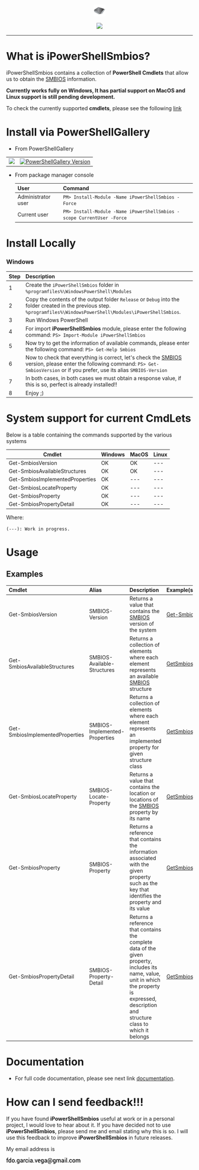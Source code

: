 <p align="center">
  <img src="https://github.com/iAJTin/iPowerShellSmbios/blob/main/powershellgallery/iPowerShellSmbios.png" height="32">
</p>
<p align="center">
  <a href="https://github.com/iAJTin/iPowerShellSmbios">
    <img src="https://img.shields.io/badge/iTin-iPowerShellSmbios-green.svg?style=flat"/>
  </a>
</p>

***

# What is iPowerShellSmbios?

iPowerShellSmbios contains a collection of **PowerShell Cmdlets** that allow us to obtain the [SMBIOS] information.

**Currently works fully on Windows, It has partial support on MacOS and Linux support is still pending development.**

To check the currently supported **cmdlets**, please see the following [link](#System-support-for-current-CmdLets)

# Install via PowerShellGallery

- From PowerShellGallery

<table>
  <tr>
    <td>
      <a href="https://github.com/iAJTin/iPowerShellSmbios">
        <img src="https://img.shields.io/badge/-iPowerShellSmbios-green.svg?style=flat"/>
      </a>
    </td>
    <td>
      <a href="https://www.powershellgallery.com/packages/iPowerShellSmbios/">
        <img alt="PowerShellGallery Version" 
             src="https://img.shields.io/powershellgallery/v/iPowerShellSmbios.svg?style=flat-square&label=iPowerShellSmbios" /> 
      </a>
    </td>  
  </tr>
</table>

- From package manager console

    | User | Command |
    |:-----|:--------|
    | Administrator user |```PM> Install-Module -Name iPowerShellSmbios -Force``` |
    | Current user |```PM> Install-Module -Name iPowerShellSmbios -scope CurrentUser -Force``` |

# Install Locally

### Windows

|Step|Description|
|:------|:------|
|1|Create the ```iPowerShellSmbios``` folder in ```%programfiles%\WindowsPowerShell\Modules```|
|2|Copy the contents of the output folder ```Release``` or ```Debug``` into the folder created in the previous step. ```%programfiles%\WindowsPowerShell\Modules\iPowerShellSmbios```.|
|3|Run Windows PowerShell|
|4|For import **iPowerShellSmbios** module, please enter the following command: ```PS> Import-Module iPowerShellSmbios```|
|5|Now try to get the information of available commands, please enter the following command: ```PS> Get-Help Smbios```|
|6|Now to check that everything is correct, let's check the [SMBIOS] version, please enter the following command: ```PS> Get-SmbiosVersion``` or if you prefer, use its alias ```SMBIOS-Version```|
|7|In both cases, in both cases we must obtain a response value, if this is so, perfect is already installed!!|
|8|Enjoy ;)| 

# System support for current CmdLets

Below is a table containing the commands supported by the various systems

| Cmdlet | Windows | MacOS | Linux |
|--------|---------|-------|-------|
| Get-SmbiosVersion | OK | OK | --- |
| Get-SmbiosAvailableStructures | OK | OK | --- |
| Get-SmbiosImplementedProperties | OK | --- | --- |
| Get-SmbiosLocateProperty | OK | --- | --- |
| Get-SmbiosProperty | OK | --- | --- |
| Get-SmbiosPropertyDetail| OK | --- | --- |

Where:

    (---): Work in progress.

# Usage

## Examples

| Cmdlet | Alias | Description | Example(s) |
|:------|:------|:----------|:----------|
| Get-SmbiosVersion | SMBIOS-Version | Returns a value that contains the [SMBIOS] version of the system | [Get-SmbiosVersion](./documentation/PowerShellSmbios.CmdLets/GetSmbiosVersionCmdlet.md) |
| Get-SmbiosAvailableStructures | SMBIOS-Available-Structures | Returns a collection of elements where each element represents an available [SMBIOS] structure | [GetSmbiosAvailableStructures](./documentation/PowerShellSmbios.CmdLets/GetSmbiosAvailableStructuresCmdlet.md) |
| Get-SmbiosImplementedProperties | SMBIOS-Implemented-Properties | Returns a collection of elements where each element represents an implemented property for given structure class | [GetSmbiosImplementedProperties](./documentation/PowerShellSmbios.CmdLets/GetSmbiosImplementedPropertiesCmdlet.md)|
| Get-SmbiosLocateProperty | SMBIOS-Locate-Property | Returns a value that contains the location or locations of the [SMBIOS] property by its name | [GetSmbiosLocateProperty](./documentation/PowerShellSmbios.CmdLets/GetSmbiosLocatePropertyCmdlet.md)|
| Get-SmbiosProperty | SMBIOS-Property | Returns a reference that contains the information associated with the given property such as the key that identifies the property and its value | [GetSmbiosProperty](./documentation/PowerShellSmbios.CmdLets/GetSmbiosPropertyCmdlet.md) |
| Get-SmbiosPropertyDetail| SMBIOS-Property-Detail | Returns a reference that contains the complete data of the given property, includes its name, value, unit in which the property is expressed, description and structure class to which it belongs | [GetSmbiosPropertyDetail](./documentation/PowerShellSmbios.CmdLets/GetSmbiosPropertyDetailCmdlet.md) |

# Documentation

 - For full code documentation, please see next link [documentation].

# How can I send feedback!!!

If you have found **iPowerShellSmbios** useful at work or in a personal project, I would love to hear about it. If you have decided not to use **iPowerShellSmbios**, please send me and email stating why this is so. I will use this feedback to improve **iPowerShellSmbios** in future releases.

My email address is 

![email.png][email] 


[email]: ./assets/email.png "email"

[SMBIOS]: https://github.com/iAJTin/iSMBIOS
[documentation]: ./documentation/iPowerShellSmbios.md
